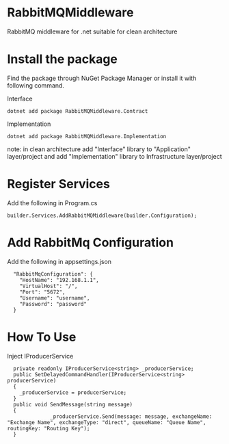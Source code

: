 # RabbitMQMiddleware
RabbitMQ middleware for .net suitable for clean architecture

# Install the package
Find the package through NuGet Package Manager or install it with following command.

Interface
```
dotnet add package RabbitMQMiddleware.Contract
```

Implementation
```
dotnet add package RabbitMQMiddleware.Implementation
```
note: in clean architecture add "Interface" library to "Application" layer/project and add "Implementation" library to Infrastructure layer/project

# Register Services
Add the following in Program.cs
```
builder.Services.AddRabbitMQMiddleware(builder.Configuration);
```

# Add RabbitMq Configuration
Add the following in appsettings.json
```
  "RabbitMqConfiguration": {
    "HostName": "192.168.1.1",
    "VirtualHost": "/",
    "Port": "5672",
    "Username": "username",
    "Password": "password"
  }
```
# How To Use
Inject IProducerService
```
  private readonly IProducerService<string> _producerService;
  public SetDelayedCommandHandler(IProducerService<string> producerService)
  {
    _producerService = producerService;
  }
  public void SendMessage(string message)
  {
              _producerService.Send(message: message, exchangeName: "Exchange Name", exchangeType: "direct", queueName: "Queue Name", routingKey: "Routing Key");
  }
```



